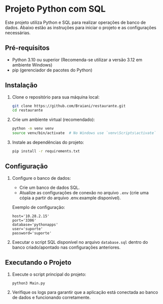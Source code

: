 # Projeto Python com SQL

Este projeto utiliza Python e SQL para realizar operações de banco de dados. Abaixo estão as instruções para iniciar o projeto e as configurações necessárias.

## Pré-requisitos

- Python 3.10 ou superior (Recomenda-se utilizar a versão 3.12 em ambiente Windows)
- pip (gerenciador de pacotes do Python)

## Instalação

1. Clone o repositório para sua máquina local:
    ```sh
    git clone https://github.com/Braiani/restaurante.git
    cd restaurante
    ```

2. Crie um ambiente virtual (recomendado):
    ```sh
    python -m venv venv
    source venv/bin/activate  # No Windows use `venv\Scripts\activate`
    ```

3. Instale as dependências do projeto:
    ```sh
    pip install -r requirements.txt
    ```

## Configuração

1. Configure o banco de dados:
    - Crie um banco de dados SQL.
    - Atualize as configurações de conexão no arquivo `.env` (crie uma cópia a partir do arquivo .env.example disponível).

    Exemplo de configuração:
    ```env
    host='10.28.2.15'
    port='3306'
    database='pythonapps'
    user='suporte'
    password='suporte'
    ```
2. Executar o script SQL disponível no arquivo `database.sql` dentro do banco criado/apontado nas configurações anteriores.

## Executando o Projeto

1. Execute o script principal do projeto:
    ```sh
    python3 Main.py
    ```

2. Verifique os logs para garantir que a aplicação está conectada ao banco de dados e funcionando corretamente.
